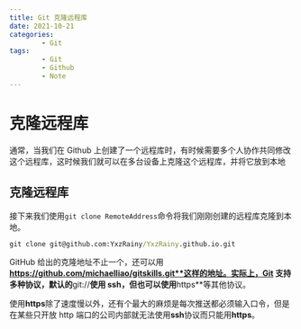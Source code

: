 ```yaml
---
title: Git 克隆远程库
date: 2021-10-21
categories:
        - Git
tags:
        - Git
        - Github
        - Note
---
```


# 克隆远程库

通常，当我们在 Github 上创建了一个远程库时，有时候需要多个人协作共同修改这个远程库，这时候我们就可以在多台设备上克隆这个远程库，并将它放到本地

## 克隆远程库

接下来我们使用`git clone RemoteAddress`命令将我们刚刚创建的远程库克隆到本地。

```cmd
git clone git@github.com:YxzRainy/YxzRainy.github.io.git
```

GitHub 给出的克隆地址不止一个，还可以用**https://github.com/michaelliao/gitskills.git**这样的地址。实际上，Git 支持多种协议，默认的**git://**使用 ssh，但也可以使用**https**等其他协议。

使用**https**除了速度慢以外，还有个最大的麻烦是每次推送都必须输入口令，但是在某些只开放 http 端口的公司内部就无法使用**ssh**协议而只能用**https**。
